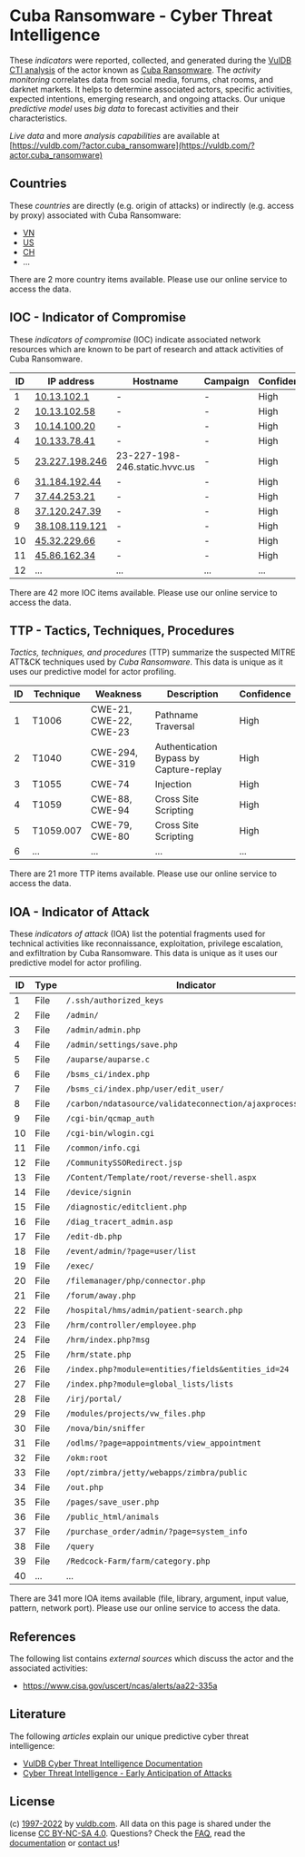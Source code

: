 # Cuba Ransomware - Cyber Threat Intelligence

These _indicators_ were reported, collected, and generated during the [VulDB CTI analysis](https://vuldb.com/?kb.cti) of the actor known as [Cuba Ransomware](https://vuldb.com/?actor.cuba_ransomware). The _activity monitoring_ correlates data from social media, forums, chat rooms, and darknet markets. It helps to determine associated actors, specific activities, expected intentions, emerging research, and ongoing attacks. Our unique _predictive model_ uses _big data_ to forecast activities and their characteristics.

_Live data_ and more _analysis capabilities_ are available at [https://vuldb.com/?actor.cuba_ransomware](https://vuldb.com/?actor.cuba_ransomware)

## Countries

These _countries_ are directly (e.g. origin of attacks) or indirectly (e.g. access by proxy) associated with Cuba Ransomware:

* [VN](https://vuldb.com/?country.vn)
* [US](https://vuldb.com/?country.us)
* [CH](https://vuldb.com/?country.ch)
* ...

There are 2 more country items available. Please use our online service to access the data.

## IOC - Indicator of Compromise

These _indicators of compromise_ (IOC) indicate associated network resources which are known to be part of research and attack activities of Cuba Ransomware.

ID | IP address | Hostname | Campaign | Confidence
-- | ---------- | -------- | -------- | ----------
1 | [10.13.102.1](https://vuldb.com/?ip.10.13.102.1) | - | - | High
2 | [10.13.102.58](https://vuldb.com/?ip.10.13.102.58) | - | - | High
3 | [10.14.100.20](https://vuldb.com/?ip.10.14.100.20) | - | - | High
4 | [10.133.78.41](https://vuldb.com/?ip.10.133.78.41) | - | - | High
5 | [23.227.198.246](https://vuldb.com/?ip.23.227.198.246) | 23-227-198-246.static.hvvc.us | - | High
6 | [31.184.192.44](https://vuldb.com/?ip.31.184.192.44) | - | - | High
7 | [37.44.253.21](https://vuldb.com/?ip.37.44.253.21) | - | - | High
8 | [37.120.247.39](https://vuldb.com/?ip.37.120.247.39) | - | - | High
9 | [38.108.119.121](https://vuldb.com/?ip.38.108.119.121) | - | - | High
10 | [45.32.229.66](https://vuldb.com/?ip.45.32.229.66) | - | - | High
11 | [45.86.162.34](https://vuldb.com/?ip.45.86.162.34) | - | - | High
12 | ... | ... | ... | ...

There are 42 more IOC items available. Please use our online service to access the data.

## TTP - Tactics, Techniques, Procedures

_Tactics, techniques, and procedures_ (TTP) summarize the suspected MITRE ATT&CK techniques used by _Cuba Ransomware_. This data is unique as it uses our predictive model for actor profiling.

ID | Technique | Weakness | Description | Confidence
-- | --------- | -------- | ----------- | ----------
1 | T1006 | CWE-21, CWE-22, CWE-23 | Pathname Traversal | High
2 | T1040 | CWE-294, CWE-319 | Authentication Bypass by Capture-replay | High
3 | T1055 | CWE-74 | Injection | High
4 | T1059 | CWE-88, CWE-94 | Cross Site Scripting | High
5 | T1059.007 | CWE-79, CWE-80 | Cross Site Scripting | High
6 | ... | ... | ... | ...

There are 21 more TTP items available. Please use our online service to access the data.

## IOA - Indicator of Attack

These _indicators of attack_ (IOA) list the potential fragments used for technical activities like reconnaissance, exploitation, privilege escalation, and exfiltration by Cuba Ransomware. This data is unique as it uses our predictive model for actor profiling.

ID | Type | Indicator | Confidence
-- | ---- | --------- | ----------
1 | File | `/.ssh/authorized_keys` | High
2 | File | `/admin/` | Low
3 | File | `/admin/admin.php` | High
4 | File | `/admin/settings/save.php` | High
5 | File | `/auparse/auparse.c` | High
6 | File | `/bsms_ci/index.php` | High
7 | File | `/bsms_ci/index.php/user/edit_user/` | High
8 | File | `/carbon/ndatasource/validateconnection/ajaxprocessor.jsp` | High
9 | File | `/cgi-bin/qcmap_auth` | High
10 | File | `/cgi-bin/wlogin.cgi` | High
11 | File | `/common/info.cgi` | High
12 | File | `/CommunitySSORedirect.jsp` | High
13 | File | `/Content/Template/root/reverse-shell.aspx` | High
14 | File | `/device/signin` | High
15 | File | `/diagnostic/editclient.php` | High
16 | File | `/diag_tracert_admin.asp` | High
17 | File | `/edit-db.php` | Medium
18 | File | `/event/admin/?page=user/list` | High
19 | File | `/exec/` | Low
20 | File | `/filemanager/php/connector.php` | High
21 | File | `/forum/away.php` | High
22 | File | `/hospital/hms/admin/patient-search.php` | High
23 | File | `/hrm/controller/employee.php` | High
24 | File | `/hrm/index.php?msg` | High
25 | File | `/hrm/state.php` | High
26 | File | `/index.php?module=entities/fields&entities_id=24` | High
27 | File | `/index.php?module=global_lists/lists` | High
28 | File | `/irj/portal/` | Medium
29 | File | `/modules/projects/vw_files.php` | High
30 | File | `/nova/bin/sniffer` | High
31 | File | `/odlms/?page=appointments/view_appointment` | High
32 | File | `/okm:root` | Medium
33 | File | `/opt/zimbra/jetty/webapps/zimbra/public` | High
34 | File | `/out.php` | Medium
35 | File | `/pages/save_user.php` | High
36 | File | `/public_html/animals` | High
37 | File | `/purchase_order/admin/?page=system_info` | High
38 | File | `/query` | Low
39 | File | `/Redcock-Farm/farm/category.php` | High
40 | ... | ... | ...

There are 341 more IOA items available (file, library, argument, input value, pattern, network port). Please use our online service to access the data.

## References

The following list contains _external sources_ which discuss the actor and the associated activities:

* https://www.cisa.gov/uscert/ncas/alerts/aa22-335a

## Literature

The following _articles_ explain our unique predictive cyber threat intelligence:

* [VulDB Cyber Threat Intelligence Documentation](https://vuldb.com/?kb.cti)
* [Cyber Threat Intelligence - Early Anticipation of Attacks](https://www.scip.ch/en/?labs.20201022)

## License

(c) [1997-2022](https://vuldb.com/?kb.changelog) by [vuldb.com](https://vuldb.com/?kb.about). All data on this page is shared under the license [CC BY-NC-SA 4.0](https://creativecommons.org/licenses/by-nc-sa/4.0/). Questions? Check the [FAQ](https://vuldb.com/?kb.faq), read the [documentation](https://vuldb.com/?kb) or [contact us](https://vuldb.com/?contact)!
